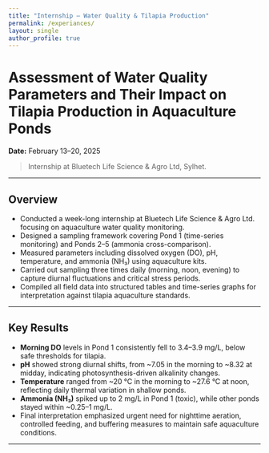 ```yaml
---
title: "Internship — Water Quality & Tilapia Production"
permalink: /experiances/
layout: single
author_profile: true
---
```

<link rel="stylesheet" href="{{ '/assets/css/experiances.css' | relative_url }}">

<div class="project-wrap" markdown="1">
<div class="report-body" markdown="1">
  
# Assessment of Water Quality Parameters and Their Impact on Tilapia Production in Aquaculture Ponds
**Date:** February 13–20, 2025  

> Internship at Bluetech Life Science & Agro Ltd, Sylhet. 

---

## Overview
- Conducted a week-long internship at Bluetech Life Science & Agro Ltd. focusing on aquaculture water quality monitoring.  
- Designed a sampling framework covering Pond 1 (time-series monitoring) and Ponds 2–5 (ammonia cross-comparison).  
- Measured parameters including dissolved oxygen (DO), pH, temperature, and ammonia (NH₃) using aquaculture kits.  
- Carried out sampling three times daily (morning, noon, evening) to capture diurnal fluctuations and critical stress periods.  
- Compiled all field data into structured tables and time-series graphs for interpretation against tilapia aquaculture standards.  

---

## Key Results
- **Morning DO** levels in Pond 1 consistently fell to 3.4–3.9 mg/L, below safe thresholds for tilapia.  
- **pH** showed strong diurnal shifts, from ~7.05 in the morning to ~8.32 at midday, indicating photosynthesis-driven alkalinity changes.  
- **Temperature** ranged from ~20 °C in the morning to ~27.6 °C at noon, reflecting daily thermal variation in shallow ponds.  
- **Ammonia (NH₃)** spiked up to 2 mg/L in Pond 1 (toxic), while other ponds stayed within ~0.25–1 mg/L.  
- Final interpretation emphasized urgent need for nighttime aeration, controlled feeding, and buffering measures to maintain safe aquaculture conditions.

---

<div class="report-images">
  <img src="{{ '/images/I1.png'  | relative_url }}" alt="" />
  <img src="{{ '/images/I2.png'  | relative_url }}" alt="" />
  <img src="{{ '/images/I3.png'  | relative_url }}" alt="" />
  <img src="{{ '/images/I4.png'  | relative_url }}" alt="" />
  <img src="{{ '/images/I5.png'  | relative_url }}" alt="" />
  <img src="{{ '/images/I6.png'  | relative_url }}" alt="" />
  <img src="{{ '/images/I7.png'  | relative_url }}" alt="" />
  <img src="{{ '/images/I8.png'  | relative_url }}" alt="" />
  <img src="{{ '/images/I9.png'  | relative_url }}" alt="" />
  <img src="{{ '/images/I10.png' | relative_url }}" alt="" />
  <img src="{{ '/images/I11.png' | relative_url }}" alt="" />
</div>
</div>
</div>

<script src="{{ '/assets/js/experiances.js' | relative_url }}"></script>
